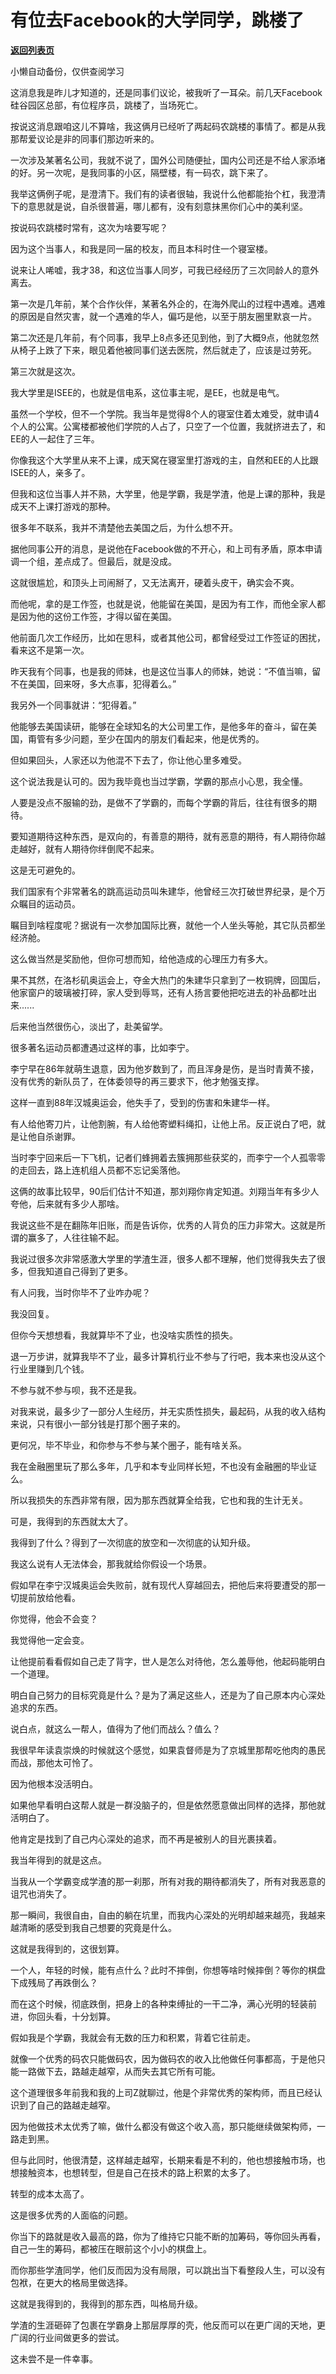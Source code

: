 # 有位去Facebook的大学同学，跳楼了

[**返回列表页**](/gzh/记忆承载)

小懒自动备份，仅供查阅学习

这消息我是昨儿才知道的，还是同事们议论，被我听了一耳朵。前几天Facebook硅谷园区总部，有位程序员，跳楼了，当场死亡。

  

按说这消息跟咱这儿不算啥，我这俩月已经听了两起码农跳楼的事情了。都是从我那帮爱议论是非的同事们那边听来的。

  

一次涉及某著名公司，我就不说了，国外公司随便扯，国内公司还是不给人家添堵的好。另一次呢，是我同事的小区，隔壁楼，有一码农，跳下来了。

  

我举这俩例子呢，是澄清下。我们有的读者很轴，我说什么他都能抬个杠，我澄清下的意思就是说，自杀很普遍，哪儿都有，没有刻意抹黑你们心中的美利坚。

  

按说码农跳楼时常有，这次为啥要写呢？

因为这个当事人，和我是同一届的校友，而且本科时住一个寝室楼。

  

说来让人唏嘘，我才38，和这位当事人同岁，可我已经经历了三次同龄人的意外离去。  

  

第一次是几年前，某个合作伙伴，某著名外企的，在海外爬山的过程中遇难。遇难的原因是自然灾害，就一个遇难的华人，偏巧是他，以至于朋友圈里默哀一片。

  

第二次还是几年前，有个同事，我早上8点多还见到他，到了大概9点，他就忽然从椅子上跌了下来，眼见着他被同事们送去医院，然后就走了，应该是过劳死。

  

第三次就是这次。  

  

我大学里是ISEE的，也就是信电系，这位事主呢，是EE，也就是电气。

  

虽然一个学校，但不一个学院。我当年是觉得8个人的寝室住着太难受，就申请4个人的公寓。公寓楼都被他们学院的人占了，只空了一个位置，我就挤进去了，和EE的人一起住了三年。

  

你像我这个大学里从来不上课，成天窝在寝室里打游戏的主，自然和EE的人比跟ISEE的人，亲多了。  

  

但我和这位当事人并不熟，大学里，他是学霸，我是学渣，他是上课的那种，我是成天不上课打游戏的那种。  

  

很多年不联系，我并不清楚他去美国之后，为什么想不开。  

  

据他同事公开的消息，是说他在Facebook做的不开心，和上司有矛盾，原本申请调一个组，差点成了。但最后，就是没成。

  

这就很尴尬，和顶头上司闹掰了，又无法离开，硬着头皮干，确实会不爽。

  

而他呢，拿的是工作签，也就是说，他能留在美国，是因为有工作，而他全家人都是因为他的这份工作签，才得以留在美国。

  

他前面几次工作经历，比如在思科，或者其他公司，都曾经受过工作签证的困扰，看来这不是第一次。

  

昨天我有个同事，也是我的师妹，也是这位当事人的师妹，她说：“不值当嘛，留不在美国，回来呀，多大点事，犯得着么。”

  

我另外一个同事就讲：“犯得着。”  

  

他能够去美国读研，能够在全球知名的大公司里工作，是他多年的奋斗，留在美国，甭管有多少问题，至少在国内的朋友们看起来，他是优秀的。

  

但如果回头，人家还以为他混不下去了，你让他心里多难受。

  

这个说法我是认可的。因为我毕竟也当过学霸，学霸的那点小心思，我全懂。

  

人要是没点不服输的劲，是做不了学霸的，而每个学霸的背后，往往有很多的期待。

  

要知道期待这种东西，是双向的，有善意的期待，就有恶意的期待，有人期待你越走越好，就有人期待你绊倒爬不起来。

  

这是无可避免的。

  

我们国家有个非常著名的跳高运动员叫朱建华，他曾经三次打破世界纪录，是个万众瞩目的运动员。  

  

瞩目到啥程度呢？据说有一次参加国际比赛，就他一个人坐头等舱，其它队员都坐经济舱。

  

这么做当然是奖励他，但你可想而知，给他造成的心理压力有多大。

  

果不其然，在洛杉矶奥运会上，夺金大热门的朱建华只拿到了一枚铜牌，回国后，他家窗户的玻璃被打碎，家人受到辱骂，还有人扬言要他把吃进去的补品都吐出来......

  

后来他当然很伤心，淡出了，赴美留学。

  

很多著名运动员都遭遇过这样的事，比如李宁。

  

李宁早在86年就萌生退意，因为他岁数到了，而且浑身是伤，是当时青黄不接，没有优秀的新队员了，在体委领导的再三要求下，他才勉强支撑。

  

这样一直到88年汉城奥运会，他失手了，受到的伤害和朱建华一样。

  

有人给他寄刀片，让他割腕，有人给他寄塑料绳扣，让他上吊。反正说白了吧，就是让他自杀谢罪。

  

当时李宁回来后一下飞机，记者们蜂拥着去簇拥那些获奖的，而李宁一个人孤零零的走回去，路上连机组人员都不忘记奚落他。

  

这俩的故事比较早，90后们估计不知道，那刘翔你肯定知道。刘翔当年有多少人夸他，后来就有多少人那啥。

  

我说这些不是在翻陈年旧账，而是告诉你，优秀的人背负的压力非常大。这就是所谓的赢多了，人往往输不起。

  

我说过很多次非常感激大学里的学渣生涯，很多人都不理解，他们觉得我失去了很多，但我知道自己得到了更多。  

  

有人问我，当时你毕不了业咋办呢？  

  

我没回复。

  

但你今天想想看，我就算毕不了业，也没啥实质性的损失。

  

退一万步讲，就算我毕不了业，最多计算机行业不参与了行吧，我本来也没从这个行业里赚到几个钱。

  

不参与就不参与呗，我不还是我。

  

对我来说，最多少了一部分人生经历，并无实质性损失，最起码，从我的收入结构来说，只有很小一部分钱是打那个圈子来的。

  

更何况，毕不毕业，和你参与不参与某个圈子，能有啥关系。  

  

我在金融圈里玩了那么多年，几乎和本专业同样长短，不也没有金融圈的毕业证么。

  

所以我损失的东西非常有限，因为那东西就算全给我，它也和我的生计无关。  

  

可是，我得到的东西就太大了。

  

我得到了什么？得到了一次彻底的放空和一次彻底的认知升级。

  

我这么说有人无法体会，那我就给你假设一个场景。

  

假如早在李宁汉城奥运会失败前，就有现代人穿越回去，把他后来将要遭受的那一切提前放给他看。

  

你觉得，他会不会变？

  

我觉得他一定会变。  

  

让他提前看看假如自己走了背字，世人是怎么对待他，怎么羞辱他，他起码能明白一个道理。

  

明白自己努力的目标究竟是什么？是为了满足这些人，还是为了自己原本内心深处追求的东西。

  

说白点，就这么一帮人，值得为了他们而战么？值么？

  

我很早年读袁崇焕的时候就这个感觉，如果袁督师是为了京城里那帮吃他肉的愚民而战，那他太可怜了。

  

因为他根本没活明白。

  

如果他早看明白这帮人就是一群没脑子的，但是依然愿意做出同样的选择，那他就活明白了。

  

他肯定是找到了自己内心深处的追求，而不再是被别人的目光裹挟着。

  

我当年得到的就是这点。  

  

当我从一个学霸变成学渣的那一刹那，所有对我的期待都消失了，所有对我恶意的诅咒也消失了。

  

那一瞬间，我很自由，自由的躺在坑里，而我内心深处的光明却越来越亮，我越来越清晰的感受到我自己想要的究竟是什么。

  

这就是我得到的，这很划算。  

  

一个人，年轻的时候，能有点什么？此时不摔倒，你想等啥时候摔倒？等你的棋盘下成残局了再跌倒么？

  

而在这个时候，彻底跌倒，把身上的各种束缚扯的一干二净，满心光明的轻装前进，你回头看，十分划算。  

  

假如我是个学霸，我就会有无数的压力和积累，背着它往前走。

  

就像一个优秀的码农只能做码农，因为做码农的收入比他做任何事都高，于是他只能一路做下去，路越走越窄，从而失去其它所有可能。

  

这个道理很多年前我和我的上司Z就聊过，他是个非常优秀的架构师，而且已经认识到了自己的路越走越窄。

  

因为他做技术太优秀了嘛，做什么都没有做这个收入高，那只能继续做架构师，一路走到黑。

  

但与此同时，他很清楚，这样越走越窄，长期来看是不利的，他也想接触市场，也想接触资本，也想转型，但是自己在技术的路上积累的太多了。

  

转型的成本太高了。

  

这是很多优秀的人面临的问题。

  

你当下的路就是收入最高的路，你为了维持它只能不断的加筹码，等你回头再看，自己一生的筹码，都被压在眼前这个小小的棋盘上。

  

而你那些学渣同学，他们反而因为没有局限，可以跳出当下看整段人生，可以没有包袱，在更大的格局里做选择。

  

这就是我得到的，我得到的那东西，叫格局升级。

  

学渣的生涯砸碎了包裹在学霸身上那层厚厚的壳，他反而可以在更广阔的天地，更广阔的行业间做更多的尝试。

  

这未尝不是一件幸事。


